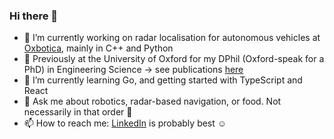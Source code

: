 ### Hi there 👋
- 🔭 I’m currently working on radar localisation for autonomous vehicles at [Oxbotica](https://www.oxbotica.com/), mainly in C++ and Python
- 🤖 Previously at the University of Oxford for my DPhil (Oxford-speak for a PhD) in Engineering Science -> see publications [here](https://scholar.google.co.uk/citations?user=z3VqGqAAAAAJ&hl=en)
- 🌱 I’m currently learning Go, and getting started with TypeScript and React
- 💬 Ask me about robotics, radar-based navigation, or food. Not necessarily in that order 🍝
- 📫 How to reach me: [LinkedIn](https://www.linkedin.com/in/robertoaldera/) is probably best ☺️

<!--
Defaults:
- 🔭 I’m currently working on ...
- 🌱 I’m currently learning ...
- 👯 I’m looking to collaborate on ...
- 🤔 I’m looking for help with ...
- 💬 Ask me about ...
- 📫 How to reach me: ...
- 😄 Pronouns: ...
- ⚡ Fun fact: ...
-->
